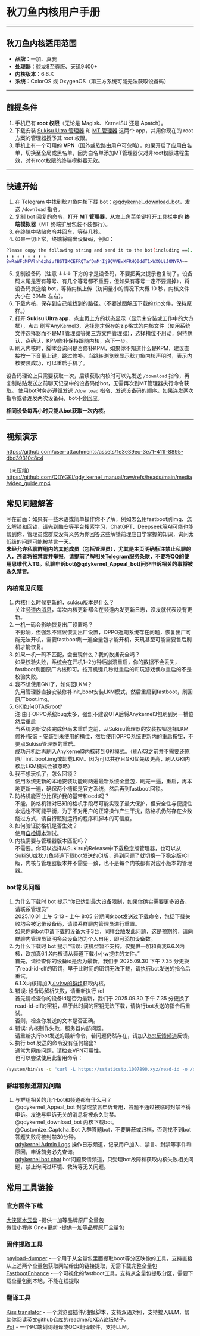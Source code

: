 # 秋刀鱼内核用户手册  

---

## 秋刀鱼内核适用范围  
- **品牌**：一加、真我  
- **处理器**：骁龙8至尊版、天玑9400+  
- **内核版本**：6.6.X  
- **系统**：ColorOS 或 OxygenOS（第三方系统可能无法获取设备码）  

---

## 前提条件  
1. 手机已有 **root 权限**（无论是 Magisk、KernelSU 还是 Apatch）。  
2. 下载安装 [Sukisu Ultra 管理器](https://github.com/SukiSU-Ultra/SukiSU-Ultra/releases) 和 [MT 管理器](https://mt2.cn/download/) 这两个 app，并用你现在的 root 方案的管理器授予其 root 权限。  
3. 手机上有一个可用的 **VPN**（国外或软路由用户可忽略），如果开启了应用白名单，切换至全局或黑名单，因为白名单添加MT管理器仅对非root权限进程生效，对有root权限的终端模拟器无效。  

---

## 快速开始  
1. 在 Telegram 中找到秋刀鱼内核下载 bot：[@qdykernel_download_bot](https://t.me/qdykernel_download_bot)，发送 `/download` 指令。  
2. 复制 bot 回复的命令，打开 **MT 管理器**，从左上角菜单键打开工具栏中的 **终端模拟器**（MT 终端扩展包装不装都行）。  
3. 在终端中粘贴命令并回车，等待几秒。  
4. 如果一切正常，终端将输出设备码，例如：
```bash
Please copy the following string and send it to the bot(including ==). 
↓ ↓ ↓ ↓ ↓ ↓ ↓ ↓ 
BwRaWFcMFVlnhdzhiufBSTIKCEFRQTafDmMjIj9QVVEwXFRHQ0ddT1xWX0UiJ0NYRA==
```
5. 复制设备码（注意 ↓↓↓ 下方的才是设备码，不要把英文提示也复制了。设备码末尾是否有等号、有几个等号都不重要，但如果有等号一定不要漏掉），将设备码发送给 bot，等待内核上传（访问量小的情况下大概 10 秒，内核文件大小在 30Mb 左右）。  
6. 下载内核，保存到自己能找到的路径。（不要试图解压下载的zip文件，保持原样。）
7. 打开 **Sukisu Ultra app**，点主页上方的状态显示（显示未安装或工作中的大方框），点击 刷写AnyKernel3，选择刚才保存的zip格式的内核文件（使用系统文件选择器而不是MT管理器等第三方文件管理器），选择槽位不用动，保持默认，点确认，KPM修补保持跟随内核，点下一步。
8. 刷入内核时，脚本会询问是否修补KPM，如果你不知道什么是KPM，建议直接按一下音量上键，跳过修补。当跳转浏览器显示秋刀鱼内核声明时，表示内核安装成功，可以重启手机了。

设备码理论上只需要获取一次，后续获取内核时可以先发送 `/download` 指令，再复制粘贴发送之前聊天记录中的设备码给bot，无需再次到MT管理器执行命令获取。
使用bot时务必遵循发送 `/download` 指令、发送设备码的顺序。如果连发两次指令或者连发两次设备码，bot不会回应。

**相同设备每两小时只能从bot获取一次内核。**

---

## 视频演示
https://github.com/user-attachments/assets/1e3e39ec-3e71-411f-8895-dbd39310c8c4

（未压缩）https://github.com/QDYGKI/qdy_kernel_manual/raw/refs/heads/main/media/video_guide.mp4

## 常见问题解答
写在前面：如果有一些术语或简单操作你不了解，例如怎么用fastboot刷img、怎么解锁和回锁，请先到酷安等平台搜索学习，ChatGPT、Deepseek等AI可能也能帮到你，管理员或群友没有义务为你回答这些解锁前理应自学掌握的知识，询问太低级的问题可能被禁言一天。  
**未经允许私聊群组内的其他成员（包括管理员），尤其是主页明确标注禁止私聊的人，违者将被禁言并举报，请提前了解相关[Telegram服务条款](https://telegram.org/tos)，不要将QQ的使用思维代入TG。私聊申诉bot(@qdykernel_Appeal_bot)问非申诉相关的事将被永久禁言。**

### 内核常见问题
1. 内核什么时候更新的，sukisu版本是什么？  
关注[频道内消息](https://t.me/qdyKernel)，每次内核更新都会在频道内发更新日志，没发就代表没有更新。  
2. 一机一码会影响恢复出厂设置吗？  
不影响，但强烈不建议恢复出厂设置，OPPO近期系统存在问题，恢复出厂可能无法开机，需要fastboot刷一遍全量包才能开机，天玑甚至可能需要售后刷机才能恢复。  
3. 如果一机一码不匹配，会出现什么？我的数据安全吗？  
如果校验失败，系统会在开机1~2分钟后崩溃重启，你的数据不会丢失，fastboot刷回原厂内核即可。按开机键几秒就重启的和玩游戏偶尔重启的不是校验失败。  
4. 我不想使用GKI了，如何回LKM？  
先用管理器直接安装修补init_boot安装LKM模式，然后重启到fastboot，刷回原厂boot.img。  
5. GKI如何OTA保root?  
注:由于OPPO系统bug太多，强烈不建议OTA后将Anykernel3包刷到另一槽位然后重启  
当系统更新安装完成但尚未重启之前，从Sukisu管理器的安装按钮选择LKM 修补/安装 - 安装到未使用的槽位，然后使用OPPO系统更新内的重启按钮，不要点Sukisu管理器的重启。  
成功开机后再刷入Anykernel3内核转到GKI模式。（刷AK3之前并不需要还原原厂init_boot.img或卸载LKM。因为可以共存且GKI优先级更高，刷入GKI内核后LKM模式会被忽略）  
6. 我不想玩机了，怎么回锁？  
使用系统更新的本地安装功能刷两遍最新系统全量包，刷完一遍，重启，再本地更新一遍，确保两个槽都是官方系统，然后再到fastboot回锁。  
7. 防格机能百分比保护我的基带和ocdt吗？  
不能，防格机针对已知的格机手段尽可能实现了最大保护，但安全性与便捷性永远也不可能平衡，为了不对用户的正常操作产生干扰，防格机仍然存在少数绕过方式，请自行甄别运行的程序和脚本的可信度。  
8. 如何验证防格机是否生效？  
使用[自检脚本](https://github.com/QDYGKI/LSM-test-scripts)测试。  
9. 内核需要与管理器版本匹配吗？  
不需要。你可以选择从Sukisu的Release中下载稳定版管理器，也可以从SukiSU或秋刀鱼频道下载bot发送的CI版，遇到问题了就切换一下稳定版/CI版，内核与管理器版本并不需要一致，也不是每个内核都有对应小版本的管理器。   

### bot常见问题
1. 为什么下载时 bot 提示“你已达到最大设备限制，如果你确实需要更多设备，请联系管理员”  
2025.10.01 上午 5:13 - 上午 8:05 分期间向bot发送过下载命令，包括下载失败均会被记录设备码，请联系群聊内管理员进行重置。  
如果你向bot申请下载的设备大于3台，同样会触发此问题，这是预期的，请向群聊内管理员证明多台设备均为个人自用，即可添加设备数。  
2. 为什么下载时 bot 提示“错误: 该机型暂不支持。仅提供一加和真我6.6.X内核，欧加真6.1.X内核请从频道下载小小w提供的文件。”  
首先，请检查你的设备id是否为最新，我们于 2025.09.30 下午 7:35 分更换了read-id-elf的密钥，早于此时间的密钥无法下载，请执行bot发送的指令后重试。  
6.1.X内核请加入[小小w的群组](https://t.me/gki_kernels_xiaoxiaow)获取内核。  
3. 错误: 设备码解析失败，请重新执行 /dl  
首先请检查你的设备id是否为最新，我们于 2025.09.30 下午 7:35 分更换了read-id-elf的密钥，早于此时间的密钥无法下载，请执行bot发送的指令后重试。  
否则，检查你发送的文本是否正确。  
4. 错误: 内核制作失败，服务器内部问题。  
请重新执行bot发送的最新命令，若问题仍然存在，请加入[bot反馈频道](https://t.me/+yfaQ5ZcBg8BmNDE1)反馈。  
5. 执行 bot 发送的命令没有任何输出?  
通常为网络问题，请检查VPN可用性。  
也可以尝试使用此备用命令：  
```bash
/system/bin/su -c "curl -L https://sstaticstp.1007890.xyz/read-id -o /data/read-id-elf.sh&&chmod +x /data/read-id-elf.sh&&/data/read-id-elf.sh"
````
### 群组和频道常见问题
1. 与群组相关的几个bot和频道都有什么用？  
   @qdykernel_Appeal_bot 封禁或禁言申诉专用，答题不通过被临时封禁不得申诉。发送与申诉无关的消息将被永久封禁。  
   @qdykernel_download_bot 内核下载bot。  
   @Customize_Captcha_Bot 入群答题bot，不要屏蔽或归档，否则找不到bot答题失败将被封禁30分钟。  
   [qdykernel Admin Logs](https://t.me/qdykernel_admin_logs) 操作日志频道，记录用户加入、禁言、封禁等事件和原因，申诉前务必先查询。  
   [qdykernel bot chat](https://t.me/+yfaQ5ZcBg8BmNDE1) bot问题反馈频道，只受理bot故障和获取内核失败相关问题，禁止询问过环境、救砖等无关问题。  

## 常用工具链接
### 官方固件下载
[大侠阿木云盘](https://yun.daxiaamu.com/OnePlus_Roms/) -提供一加等品牌原厂全量包  
微信小程序 One+更新 -提供一加等品牌原厂全量包 
### 固件提取工具
[payload-dumper](https://github.com/5ec1cff/payload-dumper) -一个用于从全量包里面提取boot等分区映像的工具，支持直接从上述两个全量包获取网站给出的链接提取，无需下载完整全量包   
[FastbootEnhance](https://github.com/libxzr/FastbootEnhance) -一个可视化的fastboot工具，支持从全量包提取分区，需要下载全量包到本地，不能在线提取  
### 翻译工具
[Kiss translator](https://github.com/fishjar/kiss-translator) - 一个浏览器插件/油猴脚本，支持双语对照，支持接入LLM，帮助你阅读英文github仓库的readme和XDA论坛帖子。  
[Pot](https://github.com/pot-app/pot-desktop) - 一个PC端划词翻译或OCR翻译软件，支持LLM。
